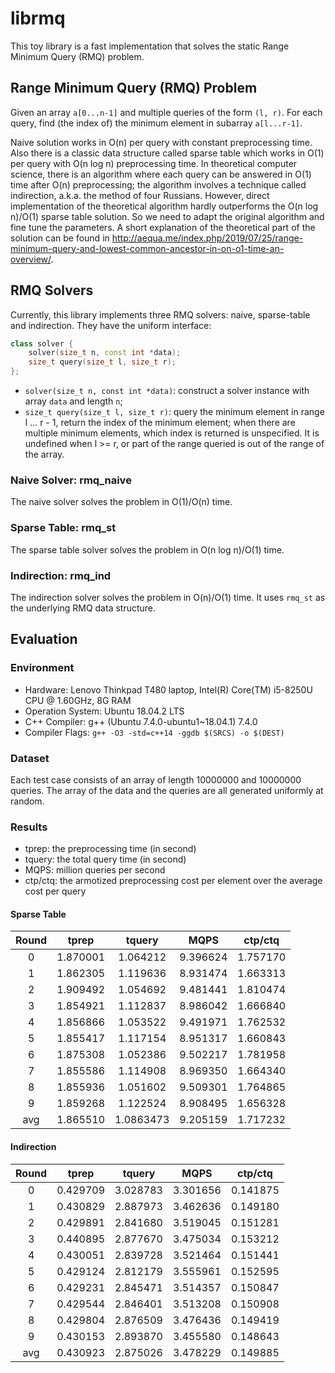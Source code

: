 # librmq

This toy library is a fast implementation that solves the static Range Minimum Query (RMQ) problem.

## Range Minimum Query (RMQ) Problem

Given an array `a[0...n-1]` and multiple queries of the form `(l, r)`. For each query, find (the index of) the minimum element in subarray `a[l...r-1]`.

Naive solution works in O(n) per query with constant preprocessing time. Also there is a classic data structure called sparse table which works in O(1) per query with O(n log n) preprocessing time. In theoretical computer science, there is an algorithm where each query can be answered in O(1) time after O(n) preprocessing; the algorithm involves a technique called indirection, a.k.a. the method of four Russians. However, direct implementation of the theoretical algorithm hardly outperforms the O(n log n)/O(1) sparse table solution. So we need to adapt the original algorithm and fine tune the parameters. A short explanation of the theoretical part of the solution can be found in http://aequa.me/index.php/2019/07/25/range-minimum-query-and-lowest-common-ancestor-in-on-o1-time-an-overview/.

## RMQ Solvers

Currently, this library implements three RMQ solvers: naive, sparse-table and indirection. They have the uniform interface:

``` c++
class solver {
    solver(size_t n, const int *data);
    size_t query(size_t l, size_t r);
};
```

- `solver(size_t n, const int *data)`: construct a solver instance with array `data` and length `n`;
- `size_t query(size_t l, size_t r)`: query the minimum element in range l ... r - 1, return the index of the minimum element; when there are multiple minimum elements, which index is returned is unspecified. It is undefined when l >= r, or part of the range queried is out of the range of the array.

### Naive Solver: rmq_naive

The naive solver solves the problem in O(1)/O(n) time.

### Sparse Table: rmq_st

The sparse table solver solves the problem in O(n log n)/O(1) time.

### Indirection: rmq_ind

The indirection solver solves the problem in O(n)/O(1) time. It uses `rmq_st` as the underlying RMQ data structure.

## Evaluation

### Environment

- Hardware: Lenovo Thinkpad T480 laptop, Intel(R) Core(TM) i5-8250U CPU 
@ 1.60GHz, 8G RAM
- Operation System: Ubuntu 18.04.2 LTS
- C++ Compiler: g++ (Ubuntu 7.4.0-ubuntu1\~18.04.1) 7.4.0
- Compiler Flags: `g++ -O3 -std=c++14 -ggdb $(SRCS) -o $(DEST)`

### Dataset

Each test case consists of an array of length 10000000 and 10000000 queries. The array of the data and the queries are all generated uniformly at random.

### Results

- tprep: the preprocessing time (in second)
- tquery: the total query time (in second)
- MQPS: million queries per second
- ctp/ctq: the armotized preprocessing cost per element over the average cost per query

#### Sparse Table

Round | tprep | tquery | MQPS | ctp/ctq
:-: | :-: | :-: | :-: | :-:
0 | 1.870001 |	1.064212 |	9.396624 |	1.757170 
1 | 1.862305 |	1.119636 |	8.931474 |	1.663313 
2 | 1.909492 |	1.054692 |	9.481441 |	1.810474 
3 | 1.854921 |	1.112837 |	8.986042 |	1.666840 
4 | 1.856866 |	1.053522 |	9.491971 |	1.762532 
5 | 1.855417 |	1.117154 |	8.951317 |	1.660843 
6 | 1.875308 |	1.052386 |	9.502217 |	1.781958 
7 | 1.855586 |	1.114908 |	8.969350 |	1.664340 
8 | 1.855936 |	1.051602 |	9.509301 |	1.764865 
9 | 1.859268 |	1.122524 |	8.908495 |	1.656328 
avg | 1.865510 | 1.0863473 | 9.205159 | 1.717232

#### Indirection

Round | tprep | tquery | MQPS | ctp/ctq
:-: | :-: | :-: | :-: | :-:
0 | 0.429709 |	3.028783 |	3.301656 | 	0.141875 
1 | 0.430829 |	2.887973 |	3.462636 | 	0.149180 
2 | 0.429891 |	2.841680 |	3.519045 | 	0.151281 
3 | 0.440895 |	2.877670 |	3.475034 | 	0.153212 
4 | 0.430051 |	2.839728 |	3.521464 | 	0.151441 
5 | 0.429124 |	2.812179 |	3.555961 | 	0.152595 
6 | 0.429231 |	2.845471 |	3.514357 | 	0.150847 
7 | 0.429544 |	2.846401 |	3.513208 | 	0.150908 
8 | 0.429804 |	2.876509 |	3.476436 | 	0.149419 
9 | 0.430153 |	2.893870 |	3.455580 | 	0.148643 
avg | 0.430923 |	2.875026 |	3.478229 |	0.149885
